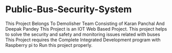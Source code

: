# Public-Bus-Security-System
This Project Belongs To Demolisher Team Consisting of Karan Panchal And Deepak Pandey
This Project is an IOT Web Based Project.
This project helps to solve the security and safety and monitoring issues related with buses
This Project requires the Complete Integrated Development program with Raspberry pi to Run this project properly.
